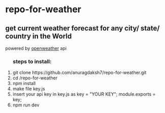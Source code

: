 # repo-for-weather

## get current weather forecast for any city/ state/ country in the World

<p>powered by <a href = "https://openweathermap.org/">openweather</a> api</p> 

<ol>
<h3>steps to install:</h3>
    <li>git clone https://github.com/anuragdaksh7/repo-for-weather.git</li>
    <li>cd /repo-for-weather</li>
    <li>npm install</li>
    <li>make file key.js</li>
    <li>insert your api key in key.js as key = "YOUR KEY";
module.exports = key;</li>
    <li>npm run dev</li>
</ol>